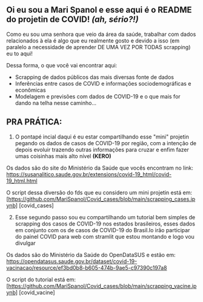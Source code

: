 ## Oi eu sou a Mari Spanol e esse aqui é o README do projetin de COVID! *(ah, sério?!)*

Como eu sou uma senhora que veio da área da saúde, trabalhar com dados relacionados à ela é algo que eu realmente gosto e devido a isso (em paralelo a necessidade de aprender DE UMA VEZ POR TODAS scrapping) eu to aqui!

Dessa forma, o que você vai encontrar aqui:
- Scrapping de dados públicos das mais diversas fonte de dados
- Inferências entre casos de COVID e informações sociodemográficas e econômicas
- Modelagem e previsões com dados de COVID-19 e o que mais for dando na telha nesse caminho...

## PRA PRÁTICA:
1. O pontapé incial daqui é eu estar compartilhando esse "mini" projetin pegando os dados de casos de COVID-19 por região, com a intenção de depois evoluir trazendo outras informações para cruzar e enfim fazer umas coisinhas mais alto nível **(KERO)**

Os dados são do site do Ministério da Saúde que vocês encontram no link: https://susanalitico.saude.gov.br/extensions/covid-19_html/covid-19_html.html

O script dessa diversão do fds que eu considero um mini projetin está em: [https://github.com/MariSpanol/Covid_cases/blob/main/scrapping_cases.ipynb] [covid_cases]

2. Esse segundo passo sou eu compartilhando um tutorial bem simples de scrapping dos casos de COVID-19 nos estados brasileiros, esses dados em conjunto com os de casos de COVID-19 do Brasil.Io irão participar do painel COVID para web com stramlit que estou montando e logo vou divulgar

Os dados são do Ministério da Saúde do OpenDataSUS e estão em:  https://opendatasus.saude.gov.br/dataset/covid-19-vacinacao/resource/ef3bd0b8-b605-474b-9ae5-c97390c197a8

O script do tutorial está em: [https://github.com/MariSpanol/Covid_cases/blob/main/scrapping_vacine.ipynb] [covid_vacine]

